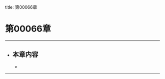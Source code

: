 title: 第00066章
# 第00066章
-------------------------------------------------
- 本章内容
    - 
    - 
-------------------------------------------------
